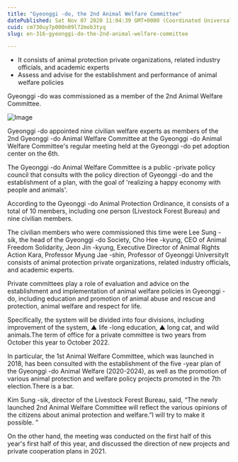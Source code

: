 ```yaml
---
title: "Gyeonggi -do, the 2nd Animal Welfare Committee"
datePublished: Sat Nov 07 2020 11:04:39 GMT+0000 (Coordinated Universal Time)
cuid: cm730uy7p000n09l72mob3tyq
slug: en-316-gyeonggi-do-the-2nd-animal-welfare-committee

---
```



- It consists of animal protection private organizations, related industry officials, and academic experts
- Assess and advise for the establishment and performance of animal welfare policies

Gyeonggi -do was commissioned as a member of the 2nd Animal Welfare Committee.

![Image](https://cdn.hashnode.com/res/hashnode/image/upload/v1739431926458/d0d0800b-c531-4204-aada-e3398319c901.jpeg)

Gyeonggi -do appointed nine civilian welfare experts as members of the 2nd Gyeonggi -do Animal Welfare Committee at the Gyeonggi -do Animal Welfare Committee's regular meeting held at the Gyeonggi -do pet adoption center on the 6th.

The Gyeonggi -do Animal Welfare Committee is a public -private policy council that consults with the policy direction of Gyeonggi -do and the establishment of a plan, with the goal of 'realizing a happy economy with people and animals'.

According to the Gyeonggi -do Animal Protection Ordinance, it consists of a total of 10 members, including one person (Livestock Forest Bureau) and nine civilian members.

The civilian members who were commissioned this time were Lee Sung -sik, the head of the Gyeonggi -do Society, Cho Hee -kyung, CEO of Animal Freedom Solidarity, Jeon Jin -kyung, Executive Director of Animal Rights Action Kara, Professor Myung Jae -shin, Professor of Gyeonggi UniversityIt consists of animal protection private organizations, related industry officials, and academic experts.

Private committees play a role of evaluation and advice on the establishment and implementation of animal welfare policies in Gyeonggi -do, including education and promotion of animal abuse and rescue and protection, animal welfare and respect for life.

Specifically, the system will be divided into four divisions, including improvement of the system, ▲ life -long education, ▲ long cat, and wild animals.The term of office for a private committee is two years from October this year to October 2022.

In particular, the 1st Animal Welfare Committee, which was launched in 2018, has been consulted with the establishment of the five -year plan of the Gyeonggi -do Animal Welfare (2020-2024), as well as the promotion of various animal protection and welfare policy projects promoted in the 7th election.There is a bar.

Kim Sung -sik, director of the Livestock Forest Bureau, said, “The newly launched 2nd Animal Welfare Committee will reflect the various opinions of the citizens about animal protection and welfare.”I will try to make it possible. ”

On the other hand, the meeting was conducted on the first half of this year's first half of this year, and discussed the direction of new projects and private cooperation plans in 2021.